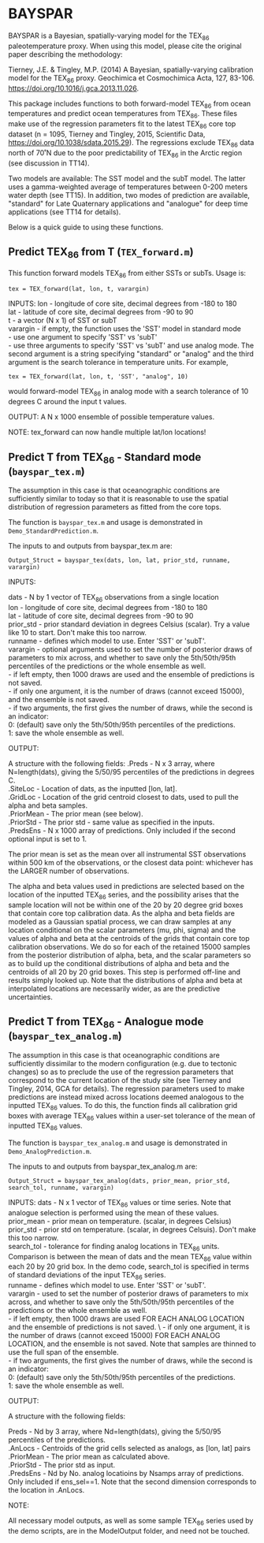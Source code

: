 # BAYSPAR

BAYSPAR is a Bayesian, spatially-varying model for the TEX<sub>86</sub> paleotemperature proxy. When using this model, please cite the original paper describing the methodology:

Tierney, J.E. & Tingley, M.P. (2014) A Bayesian, spatially-varying calibration model for the TEX<sub>86</sub> proxy. Geochimica et Cosmochimica Acta, 127, 83-106. https://doi.org/10.1016/j.gca.2013.11.026.

This package includes functions to both forward-model TEX<sub>86</sub> from ocean temperatures and predict ocean temperatures from TEX<sub>86</sub>. These files make use of the regression parameters fit to the latest TEX<sub>86</sub> core top dataset (n = 1095, Tierney and Tingley, 2015, Scientific Data, https://doi.org/10.1038/sdata.2015.29). The regressions exclude TEX<sub>86</sub> data north of 70˚N due to the poor predictability of TEX<sub>86</sub> in the Arctic region (see discussion in TT14).

Two models are available: The SST model and the subT model. The latter uses a gamma-weighted average of temperatures between 0-200 meters water depth (see TT15). In addition, two modes of prediction are available, "standard" for Late Quaternary applications and "analogue" for deep time applications (see TT14 for details).

Below is a quick guide to using these functions.

## Predict TEX<sub>86</sub> from T (`TEX_forward.m`)

This function forward models TEX<sub>86</sub> from either SSTs or subTs. Usage is:

`tex = TEX_forward(lat, lon, t, varargin)`

INPUTS:
lon		- longitude of core site, decimal degrees from -180 to 180\
lat		- latitude of core site, decimal degrees from -90 to 90\
t		- a vector (N x 1) of SST or subT\
varargin        - if empty, the function uses the 'SST' model in standard mode\
		- use one argument to specify 'SST' vs 'subT'\
		- use three arguments to specify 'SST' vs 'subT' and use analog mode. The second argument is a string specifying "standard" or "analog" and the third argument is the search tolerance in temperature units. For example,

`tex = TEX_forward(lat, lon, t, 'SST', "analog", 10)`

would forward-model TEX<sub>86</sub> in analog mode with a search tolerance of 10 degrees C around the input t values.

OUTPUT: A N x 1000 ensemble of possible temperature values.

NOTE: tex_forward can now handle multiple lat/lon locations!

## Predict T from TEX<sub>86</sub> - Standard mode (`bayspar_tex.m`)

The assumption in this case is that oceanographic conditions are sufficiently similar to today so that it is reasonable to use the spatial distribution of regression parameters as fitted from the core tops.

The function is `bayspar_tex.m` and usage is demonstrated in `Demo_StandardPrediction.m`.

The inputs to and outputs from bayspar_tex.m are:

`Output_Struct = bayspar_tex(dats, lon, lat, prior_std, runname, varargin)`

INPUTS:

dats		- N by 1 vector of TEX<sub>86</sub> observations from a single location\
lon		- longitude of core site, decimal degrees from -180 to 180\
lat		- latitude of core site, decimal degrees from -90 to 90\
prior_std 	- prior standard deviation in degrees Celsius (scalar). Try a value like 10 to start. Don't make this too narrow.\
runname - defines which model to use. Enter 'SST' or 'subT'.\
varargin  	- optional arguments used to set the number of posterior draws of parameters to mix across, and whether to save only the 5th/50th/95th percentiles of the predictions or the whole ensemble as well.\
	- if left empty, then 1000 draws are used and the ensemble of predictions is not saved.\
	- if only one argument, it is the number of draws (cannot exceed 15000), and the ensemble is not saved.\
	- if two arguments, the first gives the number of draws, while the second is an indicator:\
		0: (default) save only the 5th/50th/95th percentiles of the predictions.\
		1: save the whole ensemble as well.

OUTPUT:

A structure with the following fields:
.Preds      		- N x 3 array, where N=length(dats), giving the 5/50/95 percentiles of the predictions in degrees C.\
.SiteLoc   		- Location of dats, as the inputted [lon, lat].\
.GridLoc   		- Location of the grid centroid closest to dats, used to pull the alpha and beta samples.\
.PriorMean 	- The prior mean (see below).\
.PriorStd  		- The prior std - same value as specified in the inputs.\
.PredsEns  	- N x 1000 array of predictions. Only included if the second optional input is set to 1.

The prior mean is set as the mean over all instrumental SST observations within 500 km of the observations, or the closest data point: whichever has the LARGER number of observations.

The alpha and beta values used in predictions are selected based on the location of the inputted TEX<sub>86</sub> series, and the possibility arises that the sample location will not be within one of the 20 by 20 degree grid boxes that contain core top calibration data. As the alpha and beta fields are modeled as a Gaussian spatial process, we can draw samples at any location conditional on the scalar parameters (mu, phi, sigma) and the values of alpha and beta at the centroids of the grids that contain core top calibration observations. We do so for each of the retained 15000 samples from the posterior distribution of alpha, beta, and the scalar parameters so as to build up the conditional distributions of alpha and beta and the centroids of all 20 by 20 grid boxes. This step is performed off-line and results simply looked up. Note that the distributions of alpha and beta at interpolated locations are necessarily wider, as are the predictive uncertainties.

## Predict T from TEX<sub>86</sub> - Analogue mode (`bayspar_tex_analog.m`)

The assumption in this case is that oceanographic conditions are sufficiently dissimilar to the modern configuration (e.g. due to tectonic changes) so as to preclude the use of the regression parameters that correspond to the current location of the study site (see Tierney and Tingley, 2014, GCA for details). The regression parameters used to make predictions are instead mixed across locations deemed analogous to the inputted TEX<sub>86</sub> values. To do this, the function finds all calibration grid boxes with average TEX<sub>86</sub> values within a user-set tolerance of the mean of inputted TEX<sub>86</sub> values.

The function is `bayspar_tex_analog.m` and usage is demonstrated in `Demo_AnalogPrediction.m`.

The inputs to and outputs from bayspar_tex_analog.m are:

`Output_Struct = bayspar_tex_analog(dats, prior_mean, prior_std, search_tol, runname, varargin)`

INPUTS:
dats			- N x 1 vector of TEX<sub>86</sub> values or time series. Note that analogue selection is performed using the mean of these values.\
prior_mean 	- prior mean on temperature. (scalar, in degrees Celsius)\
prior_std  		- prior std on temperature. (scalar, in degrees Celsuis). Don't make this too narrow.\
search_tol 	- tolerance for finding analog locations in TEX<sub>86</sub> units. Comparison is between the mean of dats and the mean TEX<sub>86</sub> value within each 20 by 20 grid box. In the demo code, search_tol is specified in terms of standard deviations of the input TEX<sub>86</sub> series.\
runname           - defines which model to use. Enter 'SST' or 'subT'.\
varargin  		- used to set the number of posterior draws of parameters to mix across, and whether to save only the 5th/50th/95th percentiles of the predictions or the whole ensemble as well.\
	- if left empty, then 1000 draws are used FOR EACH ANALOG LOCATION and the ensemble of predictions is not saved. \ 
	- if only one argument, it is the number of draws (cannot exceed 15000) FOR EACH ANALOG LOCATION, and the ensemble is not saved. Note that samples are thinned to use the full span of the ensemble.\
	- if two arguments, the first gives the number of draws, while the second is an indicator:\
		0: (default) save only the 5th/50th/95th percentiles of the predictions. \
		1: save the whole ensemble as well.

OUTPUT:

A structure with the following fields:

Preds      		- Nd by 3 array, where Nd=length(dats), giving the 5/50/95 percentiles of the predictions. \
.AnLocs		- Centroids of the grid cells selected as analogs, as [lon, lat] pairs \
.PriorMean 	- The prior mean as calculated above. \
.PriorStd  		- The prior std as input. \
.PredsEns  	- Nd by No. analog locatioins by Nsamps array of predictions. Only included if ens_sel==1. Note that the second dimension corresponds to the location in .AnLocs.

NOTE:

All necessary model outputs, as well as some sample TEX<sub>86</sub> series used by the demo scripts, are in the ModelOutput folder, and need not be touched.
